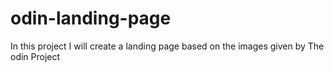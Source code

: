 # odin-landing-page

In  this project I  will create a landing page based on the images given by The odin Project